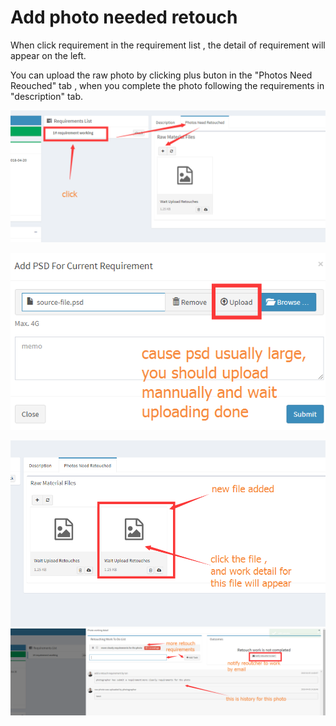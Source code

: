 # Add photo needed retouch

When click requirement in the requirement list , the detail of requirement will appear on the left.

You can upload the raw photo by clicking plus buton in the "Photos Need Reouched" tab , when you complete the photo following the requirements in "description" tab.

![](/assets/add_photo_need_retouch.png)

![](/assets/upload_photo_dialog_photographer.png)

![](/assets/retouhed_list_intro.png)![](/assets/photo_working_detail.png)

